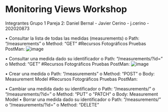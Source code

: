 # Monitoring Views Workshop
Integrantes Grupo 1 Pareja 2:
Daniel Bernal - 
Javier Cerino - j.cerino - 202020873

•	Consultar la lista de todas las medidas (measurements) 
o	Path: “/measurements”
o	Method: “GET”
#Recursos Fotográficos Pruebas PostMan:
![image](https://user-images.githubusercontent.com/77985120/187037892-ad12babd-7b62-4056-b884-b3d12f115fe0.png)

•	Consultar una medida dado su identificador
o	Path: “/measurements/?id=<id>”
o	Method: “GET”
#Recursos Fotográficos Pruebas PostMan:
![image](https://user-images.githubusercontent.com/77985120/187037944-88437c7f-06f2-4799-84e1-ee08c7c7bfa7.png)

•	Crear una medida
o	Path: “/measurements”
o	Method: “POST”
o	Body: Measurement Model
#Recursos Fotográficos Pruebas PostMan:

•	  Cambiar una medida dado su identificador
o	Path: “/measurements/<id>” o “/measurements/?id=<id>”
o	Method: “PUT” o "PATCH"
o	Body: Measurement Model
•	Borrar una medida dado su identificador
o	Path: “/measurements/<id>” o “/measurements/?id=<id>”
o	Method: “DELETE”
